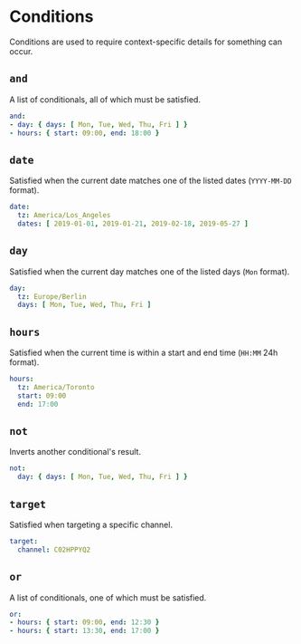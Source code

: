 # Conditions

Conditions are used to require context-specific details for something can occur.


## `and`

A list of conditionals, all of which must be satisfied.

```yaml
and:
- day: { days: [ Mon, Tue, Wed, Thu, Fri ] }
- hours: { start: 09:00, end: 18:00 }
```


## `date`

Satisfied when the current date matches one of the listed dates (`YYYY-MM-DD` format).

```yaml
date:
  tz: America/Los_Angeles
  dates: [ 2019-01-01, 2019-01-21, 2019-02-18, 2019-05-27 ]
```


## `day`

Satisfied when the current day matches one of the listed days (`Mon` format).

```yaml
day:
  tz: Europe/Berlin
  days: [ Mon, Tue, Wed, Thu, Fri ]
```


## `hours`

Satisfied when the current time is within a start and end time (`HH:MM` 24h format).

```yaml
hours:
  tz: America/Toronto
  start: 09:00
  end: 17:00
```


## `not`

Inverts another conditional's result.

```yaml
not:
  day: { days: [ Mon, Tue, Wed, Thu, Fri ] }
```


## `target`

Satisfied when targeting a specific channel.

```yaml
target:
  channel: C02HPPYQ2
```


## `or`

A list of conditionals, one of which must be satisfied.

```yaml
or:
- hours: { start: 09:00, end: 12:30 }
- hours: { start: 13:30, end: 17:00 }
```
